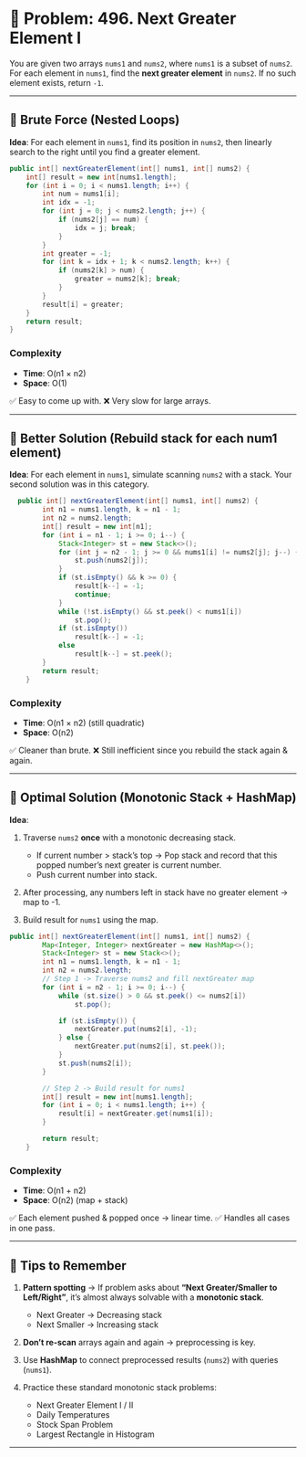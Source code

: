 # 🔑 Problem: 496. Next Greater Element I

You are given two arrays `nums1` and `nums2`, where `nums1` is a subset of `nums2`. For each element in `nums1`, find the **next greater element** in `nums2`. If no such element exists, return `-1`.

---

## 🥉 Brute Force (Nested Loops)

**Idea**: For each element in `nums1`, find its position in `nums2`, then linearly search to the right until you find a greater element.

```java
public int[] nextGreaterElement(int[] nums1, int[] nums2) {
    int[] result = new int[nums1.length];
    for (int i = 0; i < nums1.length; i++) {
        int num = nums1[i];
        int idx = -1;
        for (int j = 0; j < nums2.length; j++) {
            if (nums2[j] == num) {
                idx = j; break;
            }
        }
        int greater = -1;
        for (int k = idx + 1; k < nums2.length; k++) {
            if (nums2[k] > num) {
                greater = nums2[k]; break;
            }
        }
        result[i] = greater;
    }
    return result;
}
```

### Complexity

* **Time**: O(n1 × n2)
* **Space**: O(1)

✅ Easy to come up with.
❌ Very slow for large arrays.

---

## 🥈 Better Solution (Rebuild stack for each num1 element)

**Idea**: For each element in `nums1`, simulate scanning `nums2` with a stack.
Your second solution was in this category.
```java
  public int[] nextGreaterElement(int[] nums1, int[] nums2) {
        int n1 = nums1.length, k = n1 - 1;
        int n2 = nums2.length;
        int[] result = new int[n1];
        for (int i = n1 - 1; i >= 0; i--) {
            Stack<Integer> st = new Stack<>();
            for (int j = n2 - 1; j >= 0 && nums1[i] != nums2[j]; j--) {
                st.push(nums2[j]);
            }
            if (st.isEmpty() && k >= 0) {
                result[k--] = -1;
                continue;
            }
            while (!st.isEmpty() && st.peek() < nums1[i])
                st.pop();
            if (st.isEmpty())
                result[k--] = -1;
            else
                result[k--] = st.peek();
        }
        return result;
    }
```
### Complexity

* **Time**: O(n1 × n2) (still quadratic)
* **Space**: O(n2)

✅ Cleaner than brute.
❌ Still inefficient since you rebuild the stack again & again.

---

## 🥇 Optimal Solution (Monotonic Stack + HashMap)

**Idea**:

1. Traverse `nums2` **once** with a monotonic decreasing stack.

   * If current number > stack’s top → Pop stack and record that this popped number’s next greater is current number.
   * Push current number into stack.
2. After processing, any numbers left in stack have no greater element → map to -1.
3. Build result for `nums1` using the map.

```java
public int[] nextGreaterElement(int[] nums1, int[] nums2) {
        Map<Integer, Integer> nextGreater = new HashMap<>();
        Stack<Integer> st = new Stack<>();
        int n1 = nums1.length, k = n1 - 1;
        int n2 = nums2.length;
        // Step 1 -> Traverse nums2 and fill nextGreater map
        for (int i = n2 - 1; i >= 0; i--) {
            while (st.size() > 0 && st.peek() <= nums2[i])
                st.pop();

            if (st.isEmpty()) {
                nextGreater.put(nums2[i], -1);
            } else {
                nextGreater.put(nums2[i], st.peek());
            }
            st.push(nums2[i]);
        }

        // Step 2 -> Build result for nums1
        int[] result = new int[nums1.length];
        for (int i = 0; i < nums1.length; i++) {
            result[i] = nextGreater.get(nums1[i]);
        }

        return result;
    }
```

### Complexity

* **Time**: O(n1 + n2)
* **Space**: O(n2) (map + stack)

✅ Each element pushed & popped once → linear time.
✅ Handles all cases in one pass.

---

## 🧠 Tips to Remember

1. **Pattern spotting** → If problem asks about **“Next Greater/Smaller to Left/Right”**, it’s almost always solvable with a **monotonic stack**.

   * Next Greater → Decreasing stack
   * Next Smaller → Increasing stack
2. **Don’t re-scan** arrays again and again → preprocessing is key.
3. Use **HashMap** to connect preprocessed results (`nums2`) with queries (`nums1`).
4. Practice these standard monotonic stack problems:

   * Next Greater Element I / II
   * Daily Temperatures
   * Stock Span Problem
   * Largest Rectangle in Histogram

---
